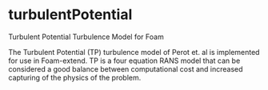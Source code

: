 # turbulentPotential
Turbulent Potential Turbulence Model for Foam

The Turbulent Potential (TP) turbulence model of Perot et. al is implemented for use in Foam-extend.  TP is a four equation RANS model that can be considered a good balance between computational cost and increased capturing of the physics of the problem. 

